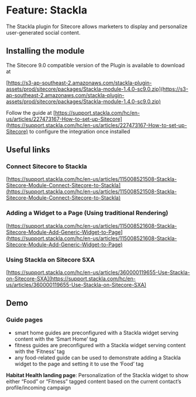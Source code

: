 # Feature: Stackla

The Stackla plugin for Sitecore allows marketers to display and personalize user-generated social content.

## Installing the module

The Sitecore 9.0 compatible version of the Plugin is available to download at

[https://s3-ap-southeast-2.amazonaws.com/stackla-plugin-assets/prod/sitecore/packages/Stackla-module-1.4.0-sc9.0.zip](https://s3-ap-southeast-2.amazonaws.com/stackla-plugin-assets/prod/sitecore/packages/Stackla-module-1.4.0-sc9.0.zip)

Follow the guide at [https://support.stackla.com/hc/en-us/articles/227473167-How-to-set-up-Sitecore](https://support.stackla.com/hc/en-us/articles/227473167-How-to-set-up-Sitecore) to configure the integration once installed

## Useful links

### Connect Sitecore to Stackla

[https://support.stackla.com/hc/en-us/articles/115008521508-Stackla-Sitecore-Module-Connect-Sitecore-to-Stackla](https://support.stackla.com/hc/en-us/articles/115008521508-Stackla-Sitecore-Module-Connect-Sitecore-to-Stackla)

### Adding a Widget to a Page (Using traditional Rendering)

[https://support.stackla.com/hc/en-us/articles/115008521608-Stackla-Sitecore-Module-Add-Generic-Widget-to-Page](https://support.stackla.com/hc/en-us/articles/115008521608-Stackla-Sitecore-Module-Add-Generic-Widget-to-Page)

### Using Stackla on Sitecore SXA

[https://support.stackla.com/hc/en-us/articles/360000119655-Use-Stackla-on-Sitecore-SXA](https://support.stackla.com/hc/en-us/articles/360000119655-Use-Stackla-on-Sitecore-SXA)

## Demo

### Guide pages

- smart home guides are preconfigured with a Stackla widget serving content with the ‘Smart Home’ tag
- fitness guides are preconfigured with a Stackla widget serving content with the ‘Fitness’ tag
- any food-related guide can be used to demonstrate adding a Stackla widget to the page and setting it to use the ‘Food’ tag

**Habitat Health landing page**: Personalization of the Stackla widget to show either “Food” or “Fitness” tagged content based on the current contact’s profile/incoming campaign
